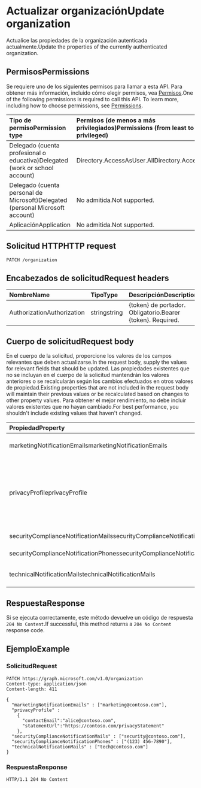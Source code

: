# <a name="update-organization"></a><span data-ttu-id="f3def-101">Actualizar organización</span><span class="sxs-lookup"><span data-stu-id="f3def-101">Update organization</span></span>

<span data-ttu-id="f3def-102">Actualice las propiedades de la organización autenticada actualmente.</span><span class="sxs-lookup"><span data-stu-id="f3def-102">Update the properties of the currently authenticated organization.</span></span>

## <a name="permissions"></a><span data-ttu-id="f3def-103">Permisos</span><span class="sxs-lookup"><span data-stu-id="f3def-103">Permissions</span></span>

<span data-ttu-id="f3def-p101">Se requiere uno de los siguientes permisos para llamar a esta API. Para obtener más información, incluido cómo elegir permisos, vea [Permisos](../../../concepts/permissions_reference.md).</span><span class="sxs-lookup"><span data-stu-id="f3def-p101">One of the following permissions is required to call this API. To learn more, including how to choose permissions, see [Permissions](../../../concepts/permissions_reference.md).</span></span>

|<span data-ttu-id="f3def-106">Tipo de permiso</span><span class="sxs-lookup"><span data-stu-id="f3def-106">Permission type</span></span> | <span data-ttu-id="f3def-107">Permisos (de menos a más privilegiados)</span><span class="sxs-lookup"><span data-stu-id="f3def-107">Permissions (from least to most privileged)</span></span> |
|:--------------------|:---------------------------------------------------------|
|<span data-ttu-id="f3def-108">Delegado (cuenta profesional o educativa)</span><span class="sxs-lookup"><span data-stu-id="f3def-108">Delegated (work or school account)</span></span> | <span data-ttu-id="f3def-109">Directory.AccessAsUser.All</span><span class="sxs-lookup"><span data-stu-id="f3def-109">Directory.AccessAsUser.All</span></span>    |
|<span data-ttu-id="f3def-110">Delegado (cuenta personal de Microsoft)</span><span class="sxs-lookup"><span data-stu-id="f3def-110">Delegated (personal Microsoft account)</span></span> | <span data-ttu-id="f3def-111">No admitida.</span><span class="sxs-lookup"><span data-stu-id="f3def-111">Not supported.</span></span>    |
|<span data-ttu-id="f3def-112">Aplicación</span><span class="sxs-lookup"><span data-stu-id="f3def-112">Application</span></span> | <span data-ttu-id="f3def-113">No admitida.</span><span class="sxs-lookup"><span data-stu-id="f3def-113">Not supported.</span></span> |

## <a name="http-request"></a><span data-ttu-id="f3def-114">Solicitud HTTP</span><span class="sxs-lookup"><span data-stu-id="f3def-114">HTTP request</span></span>

<!-- { "blockType": "ignored" } -->

```http
PATCH /organization

```

## <a name="request-headers"></a><span data-ttu-id="f3def-115">Encabezados de solicitud</span><span class="sxs-lookup"><span data-stu-id="f3def-115">Request headers</span></span>

| <span data-ttu-id="f3def-116">Nombre</span><span class="sxs-lookup"><span data-stu-id="f3def-116">Name</span></span>       | <span data-ttu-id="f3def-117">Tipo</span><span class="sxs-lookup"><span data-stu-id="f3def-117">Type</span></span> | <span data-ttu-id="f3def-118">Descripción</span><span class="sxs-lookup"><span data-stu-id="f3def-118">Description</span></span>|
|:-----------|:------|:----------|
| <span data-ttu-id="f3def-119">Authorization</span><span class="sxs-lookup"><span data-stu-id="f3def-119">Authorization</span></span>  | <span data-ttu-id="f3def-120">string</span><span class="sxs-lookup"><span data-stu-id="f3def-120">string</span></span>  | <span data-ttu-id="f3def-p102">{token} de portador. Obligatorio.</span><span class="sxs-lookup"><span data-stu-id="f3def-p102">Bearer {token}. Required.</span></span> |

## <a name="request-body"></a><span data-ttu-id="f3def-123">Cuerpo de solicitud</span><span class="sxs-lookup"><span data-stu-id="f3def-123">Request body</span></span>
<span data-ttu-id="f3def-124">En el cuerpo de la solicitud, proporcione los valores de los campos relevantes que deben actualizarse.</span><span class="sxs-lookup"><span data-stu-id="f3def-124">In the request body, supply the values for relevant fields that should be updated.</span></span> <span data-ttu-id="f3def-125">Las propiedades existentes que no se incluyan en el cuerpo de la solicitud mantendrán los valores anteriores o se recalcularán según los cambios efectuados en otros valores de propiedad.</span><span class="sxs-lookup"><span data-stu-id="f3def-125">Existing properties that are not included in the request body will maintain their previous values or be recalculated based on changes to other property values.</span></span> <span data-ttu-id="f3def-126">Para obtener el mejor rendimiento, no debe incluir valores existentes que no hayan cambiado.</span><span class="sxs-lookup"><span data-stu-id="f3def-126">For best performance, you shouldn't include existing values that haven't changed.</span></span>

| <span data-ttu-id="f3def-127">Propiedad</span><span class="sxs-lookup"><span data-stu-id="f3def-127">Property</span></span>     | <span data-ttu-id="f3def-128">Tipo</span><span class="sxs-lookup"><span data-stu-id="f3def-128">Type</span></span>   |<span data-ttu-id="f3def-129">Descripción</span><span class="sxs-lookup"><span data-stu-id="f3def-129">Description</span></span>|
|:---------------|:--------|:----------|
|<span data-ttu-id="f3def-130">marketingNotificationEmails</span><span class="sxs-lookup"><span data-stu-id="f3def-130">marketingNotificationEmails</span></span>|<span data-ttu-id="f3def-131">Colección String</span><span class="sxs-lookup"><span data-stu-id="f3def-131">String collection</span></span>|                                        <span data-ttu-id="f3def-132">**Notas**: No admite valores NULL.</span><span class="sxs-lookup"><span data-stu-id="f3def-132">**Notes**: not nullable.</span></span>            |
|<span data-ttu-id="f3def-133">privacyProfile</span><span class="sxs-lookup"><span data-stu-id="f3def-133">privacyProfile</span></span>|[<span data-ttu-id="f3def-134">privacyProfile</span><span class="sxs-lookup"><span data-stu-id="f3def-134">privacyProfile</span></span>](../resources/privacyprofile.md)|<span data-ttu-id="f3def-135">Perfil de privacidad de una organización (establecer statementUrl y contactEmail).</span><span class="sxs-lookup"><span data-stu-id="f3def-135">The privacy profile of an organization (set statementUrl and contactEmail).</span></span>            |
|<span data-ttu-id="f3def-136">securityComplianceNotificationMails</span><span class="sxs-lookup"><span data-stu-id="f3def-136">securityComplianceNotificationMails</span></span>|<span data-ttu-id="f3def-137">Colección String</span><span class="sxs-lookup"><span data-stu-id="f3def-137">String collection</span></span>||
|<span data-ttu-id="f3def-138">securityComplianceNotificationPhones</span><span class="sxs-lookup"><span data-stu-id="f3def-138">securityComplianceNotificationPhones</span></span>|<span data-ttu-id="f3def-139">Colección String</span><span class="sxs-lookup"><span data-stu-id="f3def-139">String collection</span></span>||
|<span data-ttu-id="f3def-140">technicalNotificationMails</span><span class="sxs-lookup"><span data-stu-id="f3def-140">technicalNotificationMails</span></span>|<span data-ttu-id="f3def-141">Colección String</span><span class="sxs-lookup"><span data-stu-id="f3def-141">String collection</span></span>|                                        <span data-ttu-id="f3def-142">**Notas**: No admite valores NULL.</span><span class="sxs-lookup"><span data-stu-id="f3def-142">**Notes**: not nullable.</span></span>            |

## <a name="response"></a><span data-ttu-id="f3def-143">Respuesta</span><span class="sxs-lookup"><span data-stu-id="f3def-143">Response</span></span>

<span data-ttu-id="f3def-144">Si se ejecuta correctamente, este método devuelve un código de respuesta `204 No Content`.</span><span class="sxs-lookup"><span data-stu-id="f3def-144">If successful, this method returns a `204 No Content` response code.</span></span>

## <a name="example"></a><span data-ttu-id="f3def-145">Ejemplo</span><span class="sxs-lookup"><span data-stu-id="f3def-145">Example</span></span>

### <a name="request"></a><span data-ttu-id="f3def-146">Solicitud</span><span class="sxs-lookup"><span data-stu-id="f3def-146">Request</span></span>

<!-- {
  "blockType": "request",
  "name": "update_organization"
}-->

```http
PATCH https://graph.microsoft.com/v1.0/organization
Content-type: application/json
Content-length: 411

{
  "marketingNotificationEmails" : ["marketing@contoso.com"],
  "privacyProfile" :
    {
      "contactEmail":"alice@contoso.com",
      "statementUrl":"https://contoso.com/privacyStatement"
    },
  "securityComplianceNotificationMails" : ["security@contoso.com"],
  "securityComplianceNotificationPhones" : ["(123) 456-7890"],
  "technicalNotificationMails" : ["tech@contoso.com"]
}
```

### <a name="response"></a><span data-ttu-id="f3def-147">Respuesta</span><span class="sxs-lookup"><span data-stu-id="f3def-147">Response</span></span>

<!-- {
  "blockType": "response",
  "truncated": true,
  "@odata.type": "microsoft.graph.organization"
} -->

```http
HTTP/1.1 204 No Content
```

<!-- uuid: 8fcb5dbc-d5aa-4681-8e31-b001d5168d79
2015-10-25 14:57:30 UTC -->
<!-- {
  "type": "#page.annotation",
  "description": "Update organization",
  "keywords": "",
  "section": "documentation",
  "tocPath": ""
}-->
